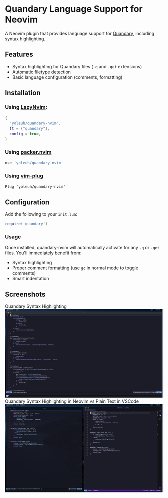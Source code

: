 # Quandary Language Support for Neovim

A Neovim plugin that provides language support for [Quandary](https://github.com/mdbond/Quandary-Public), including syntax highlighting.

## Features

- Syntax highlighting for Quandary files (`.q` and `.qet` extensions)
- Automatic filetype detection
- Basic language configuration (comments, formatting)

## Installation

### Using [LazyNvim](https://github.com/folke/lazy.nvim):

```lua
{
  "yoleuh/quandary-nvim",
  ft = {"quandary"},
  config = true,
}
```

### Using [packer.nvim](https://github.com/wbthomason/packer.nvim)

```lua
use 'yoleuh/quandary-nvim'
```

### Using [vim-plug](https://github.com/junegunn/vim-plug)

```vim
Plug 'yoleuh/quandary-nvim'
```
## Configuration

Add the following to your `init.lua`:

```lua
require('quandary')
```

### Usage

Once installed, quandary-nvim will automatically activate for any `.q` or `.qet` files. You'll immediately benefit from:

- Syntax highlighting
- Proper comment formatting (use `gc` in normal mode to toggle comments)
- Smart indentation

## Screenshots
Quandary Syntax Highlighting
![Quandary Syntax Highlighting](images/png.png)
Quandary Syntax Highlighting in Neovim vs Plain Text in VSCode 
![Quandary Syntax Highlighting Differences](images/differences.png)

